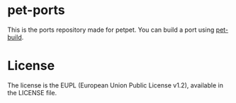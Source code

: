 # pet-ports
This is the ports repository made for petpet. You can build a port using [pet-build](https://github.com/petpet-distro/pet-build).
# License
The license is the EUPL (European Union Public License v1.2), available in the LICENSE file.

